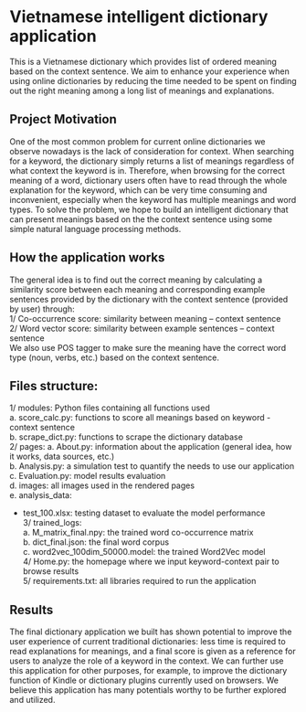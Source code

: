 # Vietnamese intelligent dictionary application
This is a Vietnamese dictionary which provides list of ordered meaning based on the context sentence.
We aim to enhance your experience when using online dictionaries by reducing the time needed to be spent on finding out the right meaning among a long list of meanings and explanations.

## Project Motivation
One of the most common problem for current online dictionaries we observe nowadays is the lack of consideration for context. When searching for a keyword, the dictionary simply returns a list of meanings regardless of what context the keyword is in. Therefore, when browsing for the correct meaning of a word, dictionary users often have to read through the whole explanation for the keyword, which can be very time consuming and inconvenient, especially when the keyword has multiple meanings and word types. To solve the problem, we hope to build an intelligent dictionary that can present meanings based on the the context sentence using some simple natural language processing methods.

## How the application works
The general idea is to find out the correct meaning by calculating a similarity score between each meaning and corresponding example sentences provided by the dictionary with the context sentence (provided by user) through: <br>
1/ Co-occurrence score: similarity between meaning – context sentence <br>
2/ Word vector score: similarity between example sentences – context sentence <br>
We also use POS tagger to make sure the meaning have the correct word type (noun, verbs, etc.) based on the context sentence.

## Files structure:
1/ modules: Python files containing all functions used <br>
a. score_calc.py: functions to score all meanings based on keyword - context sentence <br>
b. scrape_dict.py: functions to scrape the dictionary database<br>
2/ pages:
a. About.py: information about the application (general idea, how it works, data sources, etc.) <br>
b. Analysis.py: a simulation test to quantify the needs to use our application <br>
c. Evaluation.py: model results evaluation <br>
d. images: all images used in the rendered pages <br>
e. analysis_data: <br>
- test_100.xlsx: testing dataset to evaluate the model performance <br>
3/ trained_logs: <br>
a. M_matrix_final.npy: the trained word co-occurrence matrix <br>
b. dict_final.json: the final word corpus <br>
c. word2vec_100dim_50000.model: the trained Word2Vec model <br>
4/ Home.py: the homepage where we input keyword-context pair to browse results <br>
5/ requirements.txt: all libraries required to run the application <br>

## Results
The final dictionary application we built has shown potential to improve the user experience of current traditional dictionaries: less time is required to read explanations for meanings, and a final score is given as a reference for users to analyze the role of a keyword in the context. We can further use this application for other purposes, for example, to improve the dictionary function of Kindle or dictionary plugins currently used on browsers. We believe this application has many potentials worthy to be further explored and utilized.
